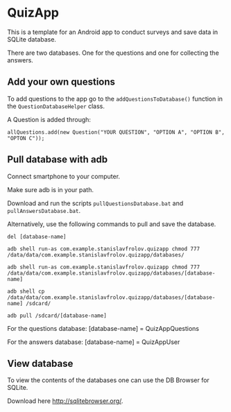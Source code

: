 # QuizApp

This is a template for an Android app to conduct surveys and save data in SQLite database.

There are two databases. One for the questions and one for collecting the answers.

## Add your own questions

To add questions to the app go to the `addQuestionsToDatabase()` function in the `QuestionDatabaseHelper` class.

A Question is added through:

`allQuestions.add(new Question("YOUR QUESTION", "OPTION A", "OPTION B", "OPTON C"));`

## Pull database with adb

Connect smartphone to your computer.

Make sure adb is in your path.

Download and run the scripts `pullQuestionsDatabase.bat` and `pullAnswersDatabase.bat`.

Alternatively, use the following commands to pull and save the database.

`del [database-name]`

`adb shell run-as com.example.stanislavfrolov.quizapp chmod 777 /data/data/com.example.stanislavfrolov.quizapp/databases/`

`adb shell run-as com.example.stanislavfrolov.quizapp chmod 777 /data/data/com.example.stanislavfrolov.quizapp/databases/[database-name]`

`adb shell cp /data/data/com.example.stanislavfrolov.quizapp/databases/[database-name] /sdcard/`

`adb pull /sdcard/[database-name]`

For the questions database:
[database-name] = QuizAppQuestions

For the answers database:
[database-name] = QuizAppUser

## View database

To view the contents of the databases one can use the DB Browser for SQLite.

Download here http://sqlitebrowser.org/.
